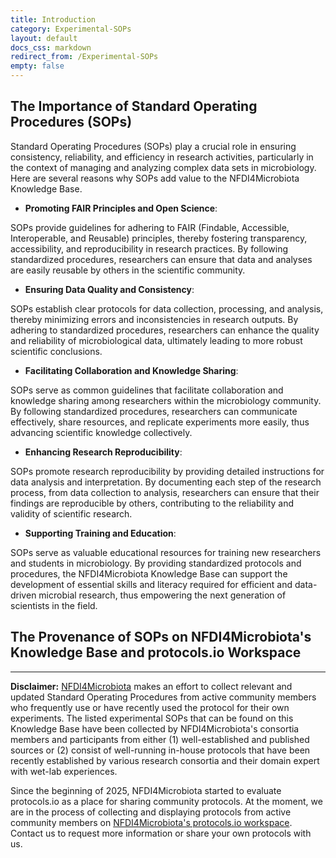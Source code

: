 ```yaml
---
title: Introduction
category: Experimental-SOPs
layout: default
docs_css: markdown
redirect_from: /Experimental-SOPs
empty: false
---
```

## The Importance of Standard Operating Procedures (SOPs)

Standard Operating Procedures (SOPs) play a crucial role in ensuring consistency, reliability, and efficiency in research activities, particularly in the context of managing and analyzing complex data sets in microbiology. Here are several reasons why SOPs add value to the NFDI4Microbiota Knowledge Base.

- **Promoting FAIR Principles and Open Science**:

SOPs provide guidelines for adhering to FAIR (Findable, Accessible, Interoperable, and Reusable) principles, thereby fostering transparency, accessibility, and reproducibility in research practices. By following standardized procedures, researchers can ensure that data and analyses are easily reusable by others in the scientific community.

- **Ensuring Data Quality and Consistency**:

SOPs establish clear protocols for data collection, processing, and analysis, thereby minimizing errors and inconsistencies in research outputs. By adhering to standardized procedures, researchers can enhance the quality and reliability of microbiological data, ultimately leading to more robust scientific conclusions.
- **Facilitating Collaboration and Knowledge Sharing**:

SOPs serve as common guidelines that facilitate collaboration and knowledge sharing among researchers within the microbiology community. By following standardized procedures, researchers can communicate effectively, share resources, and replicate experiments more easily, thus advancing scientific knowledge collectively.
- **Enhancing Research Reproducibility**:

SOPs promote research reproducibility by providing detailed instructions for data analysis and interpretation. By documenting each step of the research process, from data collection to analysis, researchers can ensure that their findings are reproducible by others, contributing to the reliability and validity of scientific research.
- **Supporting Training and Education**:

SOPs serve as valuable educational resources for training new researchers and students in microbiology. By providing standardized protocols and procedures, the NFDI4Microbiota Knowledge Base can support the development of essential skills and literacy required for efficient and data-driven microbial research, thus empowering the next generation of scientists in the field.


## The Provenance of SOPs on NFDI4Microbiota's Knowledge Base and protocols.io Workspace

---
**Disclaimer:**
[NFDI4Microbiota](https://nfdi4microbiota.de/) makes an effort to collect relevant and updated Standard Operating Procedures from active community members who frequently use or have recently used the protocol for their own experiments.
The listed experimental SOPs that can be found on this Knowledge Base have been collected by NFDI4Microbiota's consortia members and participants from either (1) well-established and published sources or (2) consist of well-running in-house protocols that have been recently established by various research consortia and their domain expert with wet-lab experiences.

Since the beginning of 2025, NFDI4Microbiota started to evaluate protocols.io as a place for sharing community protocols.
At the moment, we are in the process of collecting and displaying protocols from active community members on [NFDI4Microbiota's protocols.io workspace](https://www.protocols.io/joinworkspace/nfdi4microbiota/XVJEW).
Contact us to request more information or share your own protocols with us.



